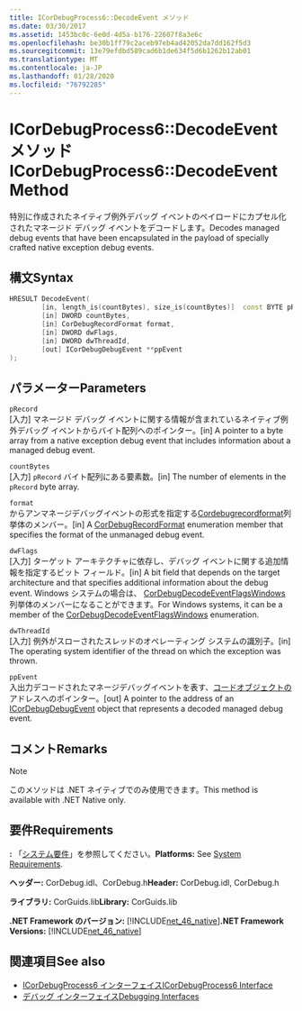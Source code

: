 ```yaml
---
title: ICorDebugProcess6::DecodeEvent メソッド
ms.date: 03/30/2017
ms.assetid: 1453bc0c-6e0d-4d5a-b176-22607f8a3e6c
ms.openlocfilehash: be30b1ff79c2aceb97eb4ad42052da7dd162f5d3
ms.sourcegitcommit: 13e79efdbd589cad6b1de634f5d6b1262b12ab01
ms.translationtype: MT
ms.contentlocale: ja-JP
ms.lasthandoff: 01/28/2020
ms.locfileid: "76792285"
---
```

# <a name="icordebugprocess6decodeevent-method"></a><span data-ttu-id="2b630-102">ICorDebugProcess6::DecodeEvent メソッド</span><span class="sxs-lookup"><span data-stu-id="2b630-102">ICorDebugProcess6::DecodeEvent Method</span></span>
<span data-ttu-id="2b630-103">特別に作成されたネイティブ例外デバッグ イベントのペイロードにカプセル化されたマネージド デバッグ イベントをデコードします。</span><span class="sxs-lookup"><span data-stu-id="2b630-103">Decodes managed debug events that have been encapsulated in the payload of specially crafted native exception debug events.</span></span>  
  
## <a name="syntax"></a><span data-ttu-id="2b630-104">構文</span><span class="sxs-lookup"><span data-stu-id="2b630-104">Syntax</span></span>  
  
```cpp  
HRESULT DecodeEvent(  
        [in, length_is(countBytes), size_is(countBytes)]  const BYTE pRecord[],  
        [in] DWORD countBytes,  
        [in] CorDebugRecordFormat format,  
        [in] DWORD dwFlags,   
        [in] DWORD dwThreadId,   
        [out] ICorDebugDebugEvent **ppEvent  
);  
```  
  
## <a name="parameters"></a><span data-ttu-id="2b630-105">パラメーター</span><span class="sxs-lookup"><span data-stu-id="2b630-105">Parameters</span></span>  
 `pRecord`  
 <span data-ttu-id="2b630-106">[入力] マネージド デバッグ イベントに関する情報が含まれているネイティブ例外デバッグ イベントからバイト配列へのポインター。</span><span class="sxs-lookup"><span data-stu-id="2b630-106">[in] A pointer to a byte array from a native exception debug event that includes information about a managed debug event.</span></span>  
  
 `countBytes`  
 <span data-ttu-id="2b630-107">[入力] `pRecord` バイト配列にある要素数。</span><span class="sxs-lookup"><span data-stu-id="2b630-107">[in] The number of elements in the `pRecord` byte array.</span></span>  
  
 `format`  
 <span data-ttu-id="2b630-108">からアンマネージデバッグイベントの形式を指定する[Cordebugrecordformat](cordebugrecordformat-enumeration.md)列挙体のメンバー。</span><span class="sxs-lookup"><span data-stu-id="2b630-108">[in] A [CorDebugRecordFormat](cordebugrecordformat-enumeration.md) enumeration member that specifies the format of the unmanaged debug event.</span></span>  
  
 `dwFlags`  
 <span data-ttu-id="2b630-109">[入力] ターゲット アーキテクチャに依存し、デバッグ イベントに関する追加情報を指定するビット フィールド。</span><span class="sxs-lookup"><span data-stu-id="2b630-109">[in] A bit field that depends on the target architecture and that specifies additional information about the debug event.</span></span> <span data-ttu-id="2b630-110">Windows システムの場合は、 [CorDebugDecodeEventFlagsWindows](cordebugdecodeeventflagswindows-enumeration.md)列挙体のメンバーになることができます。</span><span class="sxs-lookup"><span data-stu-id="2b630-110">For Windows systems, it can be a member of the [CorDebugDecodeEventFlagsWindows](cordebugdecodeeventflagswindows-enumeration.md) enumeration.</span></span>  
  
 `dwThreadId`  
 <span data-ttu-id="2b630-111">[入力] 例外がスローされたスレッドのオペレーティング システムの識別子。</span><span class="sxs-lookup"><span data-stu-id="2b630-111">[in] The operating system identifier of the thread on which the exception was thrown.</span></span>  
  
 `ppEvent`  
 <span data-ttu-id="2b630-112">入出力デコードされたマネージデバッグイベントを表す、[コードオブジェクトの](icordebugdebugevent-interface.md)アドレスへのポインター。</span><span class="sxs-lookup"><span data-stu-id="2b630-112">[out] A pointer to the address of an [ICorDebugDebugEvent](icordebugdebugevent-interface.md) object that represents a decoded managed debug event.</span></span>  
  
## <a name="remarks"></a><span data-ttu-id="2b630-113">コメント</span><span class="sxs-lookup"><span data-stu-id="2b630-113">Remarks</span></span>  
  
> [!NOTE]
> <span data-ttu-id="2b630-114">このメソッドは .NET ネイティブでのみ使用できます。</span><span class="sxs-lookup"><span data-stu-id="2b630-114">This method is available with .NET Native only.</span></span>  
  
## <a name="requirements"></a><span data-ttu-id="2b630-115">要件</span><span class="sxs-lookup"><span data-stu-id="2b630-115">Requirements</span></span>  
 <span data-ttu-id="2b630-116">**:** 「[システム要件](../../../../docs/framework/get-started/system-requirements.md)」を参照してください。</span><span class="sxs-lookup"><span data-stu-id="2b630-116">**Platforms:** See [System Requirements](../../../../docs/framework/get-started/system-requirements.md).</span></span>  
  
 <span data-ttu-id="2b630-117">**ヘッダー:** CorDebug.idl、CorDebug.h</span><span class="sxs-lookup"><span data-stu-id="2b630-117">**Header:** CorDebug.idl, CorDebug.h</span></span>  
  
 <span data-ttu-id="2b630-118">**ライブラリ:** CorGuids.lib</span><span class="sxs-lookup"><span data-stu-id="2b630-118">**Library:** CorGuids.lib</span></span>  
  
 <span data-ttu-id="2b630-119">**.NET Framework のバージョン:** [!INCLUDE[net_46_native](../../../../includes/net-46-native-md.md)]</span><span class="sxs-lookup"><span data-stu-id="2b630-119">**.NET Framework Versions:** [!INCLUDE[net_46_native](../../../../includes/net-46-native-md.md)]</span></span>  
  
## <a name="see-also"></a><span data-ttu-id="2b630-120">関連項目</span><span class="sxs-lookup"><span data-stu-id="2b630-120">See also</span></span>

- [<span data-ttu-id="2b630-121">ICorDebugProcess6 インターフェイス</span><span class="sxs-lookup"><span data-stu-id="2b630-121">ICorDebugProcess6 Interface</span></span>](icordebugprocess6-interface.md)
- [<span data-ttu-id="2b630-122">デバッグ インターフェイス</span><span class="sxs-lookup"><span data-stu-id="2b630-122">Debugging Interfaces</span></span>](debugging-interfaces.md)
